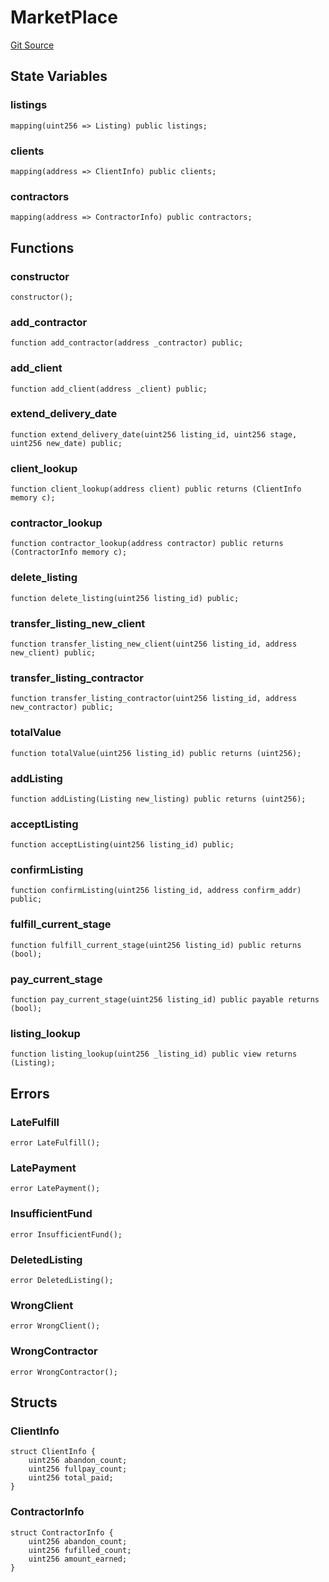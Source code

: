 # MarketPlace
[Git Source](https://github.com/ucsbjonas/decentralance/blob/39c4cd65ddd22d09546da56de08cc7911a2e6625/src/MarketPlace.sol)


## State Variables
### listings

```solidity
mapping(uint256 => Listing) public listings;
```


### clients

```solidity
mapping(address => ClientInfo) public clients;
```


### contractors

```solidity
mapping(address => ContractorInfo) public contractors;
```


## Functions
### constructor


```solidity
constructor();
```

### add_contractor


```solidity
function add_contractor(address _contractor) public;
```

### add_client


```solidity
function add_client(address _client) public;
```

### extend_delivery_date


```solidity
function extend_delivery_date(uint256 listing_id, uint256 stage, uint256 new_date) public;
```

### client_lookup


```solidity
function client_lookup(address client) public returns (ClientInfo memory c);
```

### contractor_lookup


```solidity
function contractor_lookup(address contractor) public returns (ContractorInfo memory c);
```

### delete_listing


```solidity
function delete_listing(uint256 listing_id) public;
```

### transfer_listing_new_client


```solidity
function transfer_listing_new_client(uint256 listing_id, address new_client) public;
```

### transfer_listing_contractor


```solidity
function transfer_listing_contractor(uint256 listing_id, address new_contractor) public;
```

### totalValue


```solidity
function totalValue(uint256 listing_id) public returns (uint256);
```

### addListing


```solidity
function addListing(Listing new_listing) public returns (uint256);
```

### acceptListing


```solidity
function acceptListing(uint256 listing_id) public;
```

### confirmListing


```solidity
function confirmListing(uint256 listing_id, address confirm_addr) public;
```

### fulfill_current_stage


```solidity
function fulfill_current_stage(uint256 listing_id) public returns (bool);
```

### pay_current_stage


```solidity
function pay_current_stage(uint256 listing_id) public payable returns (bool);
```

### listing_lookup


```solidity
function listing_lookup(uint256 _listing_id) public view returns (Listing);
```

## Errors
### LateFulfill

```solidity
error LateFulfill();
```

### LatePayment

```solidity
error LatePayment();
```

### InsufficientFund

```solidity
error InsufficientFund();
```

### DeletedListing

```solidity
error DeletedListing();
```

### WrongClient

```solidity
error WrongClient();
```

### WrongContractor

```solidity
error WrongContractor();
```

## Structs
### ClientInfo

```solidity
struct ClientInfo {
    uint256 abandon_count;
    uint256 fullpay_count;
    uint256 total_paid;
}
```

### ContractorInfo

```solidity
struct ContractorInfo {
    uint256 abandon_count;
    uint256 fufilled_count;
    uint256 amount_earned;
}
```

